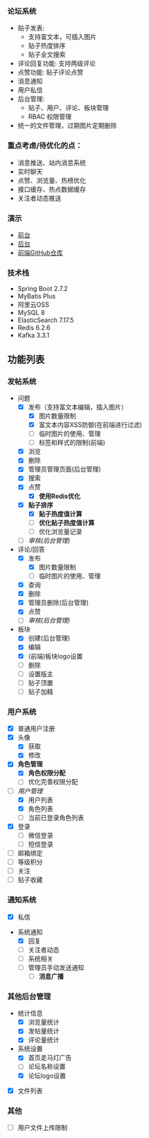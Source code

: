 ### 论坛系统
* 贴子发表: 
  * 支持富文本，可插入图片
  * 贴子热度排序
  * 贴子全文搜索
* 评论回复功能: 支持两级评论
* 点赞功能: 贴子评论点赞
* 消息通知
* 用户私信
* 后台管理:
  * 贴子、用户、评论、板块管理
  * RBAC 权限管理
* 统一的文件管理，过期图片定期删除

### 重点考虑/待优化的点：
* 消息推送、站内消息系统
* 实时聊天
* 点赞、浏览量、热榜优化
* 接口缓存、热点数据缓存
* 关注者动态推送

### 演示
* [前台](http://8.141.151.176)
* [后台](http://8.141.151.176/admin)
* [前端GitHub仓库](https://github.com/Qiao712/my-bbs-web)

### 技术栈
* Spring Boot 2.7.2
* MyBatis Plus
* 阿里云OSS
* MySQL 8
* ElasticSearch 7.17.5
* Redis 6.2.6
* Kafka 3.3.1

## 功能列表
### 发帖系统
* 问题
  * [x] 发布（支持富文本编辑，插入图片）
    * [x] 图片数量限制
    * [x] 富文本内容XSS防御(在前端进行过滤)
    * [ ] 临时图片的使用、管理
    * [ ] 标签和样式的限制(前端)
  * [x] 浏览
  * [x] 删除
  * [x] 管理员管理页面(后台管理)
  * [x] 搜索
  * [x] 点赞
    * [x] **使用Redis优化**
  * [x] **贴子排序**
    * [x] **贴子热度值计算**
    * [ ] **优化贴子热度值计算**
    * [ ] 优化浏览量记录
  * [ ] *审核(后台管理)*
  
* 评论/回答
  * [x] 发布
    * [x] 图片数量限制
    * [ ] 临时图片的使用、管理
  * [x] 查询
  * [x] 删除
  * [x] 管理员删除(后台管理)
  * [x] 点赞
  * [ ] *审核(后台管理)*

* 板块
  * [x] 创建(后台管理)
  * [x] 编辑
  * [x] (前端)板块logo设置
  * [ ] 删除
  * [ ] 设置版主
  * [ ] 贴子顶置
  * [ ] 贴子加精

### 用户系统

- [x] 普通用户注册
- [x] 头像
  - [x] 获取
  - [x] 修改
- [x] **角色管理**
  - [x] **角色权限分配**
  - [ ] 优化完善权限分配
- [ ] *用户管理*
  - [x] 用户列表
  - [x] 角色列表
  - [ ] 当前已登录角色列表
- [x] 登录
  - [ ] 微信登录
  - [ ] 短信登录
- [ ] 邮箱绑定
- [ ] 等级积分
- [ ] 关注
- [ ] 贴子收藏

### 通知系统
- [x] 私信
* 系统通知
  - [x] 回复
  - [ ] 关注者动态
  - [ ] 系统相关
  - [ ] 管理员手动发送通知
    - [ ] **消息广播**

### 其他后台管理
* 统计信息
  * [x] 浏览量统计
  * [x] 发帖量统计
  * [x] 评论量统计

* 系统设置
  * [x] 首页走马灯广告
  * [ ] 论坛名称设置
  * [x] 论坛logo设置

- [x] 文件列表

### 其他
- [ ] 用户文件上传限制